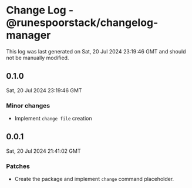 # Change Log - @runespoorstack/changelog-manager

This log was last generated on Sat, 20 Jul 2024 23:19:46 GMT and should not be manually modified.

## 0.1.0
Sat, 20 Jul 2024 23:19:46 GMT

### Minor changes

- Implement `change file` creation

## 0.0.1
Sat, 20 Jul 2024 21:41:02 GMT

### Patches

- Create the package and implement `change` command placeholder.

